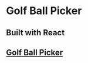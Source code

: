# Golf Ball Picker

## Built with React

## [Golf Ball Picker](https://cheerful-toffee-1f0c25.netlify.app/)
